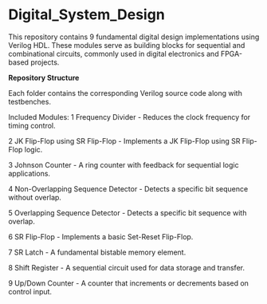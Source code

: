 # Digital_System_Design

This repository contains 9 fundamental digital design implementations using Verilog HDL. These modules serve as building blocks for sequential and combinational circuits, commonly used in digital electronics and FPGA-based projects.

**Repository Structure**

Each folder contains the corresponding Verilog source code along with testbenches.

 Included Modules:
1️ Frequency Divider - Reduces the clock frequency for timing control.

2️ JK Flip-Flop using SR Flip-Flop - Implements a JK Flip-Flop using SR Flip-Flop logic.

3️ Johnson Counter - A ring counter with feedback for sequential logic applications.

4️ Non-Overlapping Sequence Detector - Detects a specific bit sequence without overlap.

5️ Overlapping Sequence Detector - Detects a specific bit sequence with overlap.

6️ SR Flip-Flop - Implements a basic Set-Reset Flip-Flop.

7️ SR Latch - A fundamental bistable memory element.

8️ Shift Register - A sequential circuit used for data storage and transfer.

9️ Up/Down Counter - A counter that increments or decrements based on control input.

